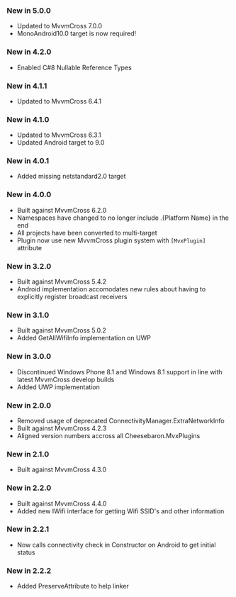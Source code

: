 ### New in 5.0.0

* Updated to MvvmCross 7.0.0
* MonoAndroid10.0 target is now required!

### New in 4.2.0

* Enabled C#8 Nullable Reference Types

### New in 4.1.1

* Updated to MvvmCross 6.4.1

### New in 4.1.0

* Updated to MvvmCross 6.3.1
* Updated Android target to 9.0

### New in 4.0.1

* Added missing netstandard2.0 target

### New in 4.0.0

* Built against MvvmCross 6.2.0
* Namespaces have changed to no longer include .{Platform Name} in the end
* All projects have been converted to multi-target
* Plugin now use new MvvmCross plugin system with `[MvxPlugin]` attribute

### New in 3.2.0

* Built against MvvmCross 5.4.2
* Android implementation accomodates new rules about having to explicitly register broadcast receivers

### New in 3.1.0

* Built against MvvmCross 5.0.2
* Added GetAllWifiInfo implementation on UWP

### New in 3.0.0

* Discontinued Windows Phone 8.1 and Windows 8.1 support in line with latest MvvmCross develop builds
* Added UWP implementation

### New in 2.0.0

* Removed usage of deprecated ConnectivityManager.ExtraNetworkInfo
* Built against MvvmCross 4.2.3
* Aligned version numbers accross all Cheesebaron.MvxPlugins

### New in 2.1.0

* Built against MvvmCross 4.3.0

### New in 2.2.0

* Built against MvvmCross 4.4.0
* Added new IWifi interface for getting Wifi SSID's and other information

### New in 2.2.1

* Now calls connectivity check in Constructor on Android to get initial status

### New in 2.2.2

* Added PreserveAttribute to help linker
